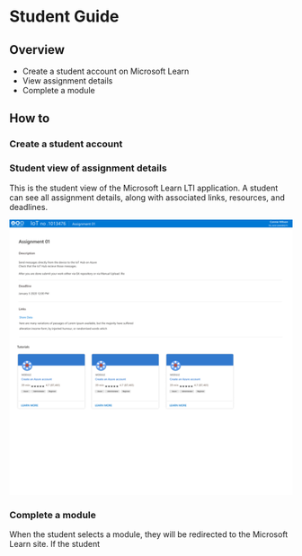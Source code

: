# Student Guide 
## Overview
- Create a student account on Microsoft Learn
- View assignment details
- Complete a module 

## How to 
### Create a student account 

### Student view of assignment details
This is the student view of the Microsoft Learn LTI application. A student can see all assignment details, along with associated links, resources, and deadlines.

![Student View](./images/View.Student.png)

### Complete a module
When the student selects a module, they will be redirected to the Microsoft Learn site. If the student
